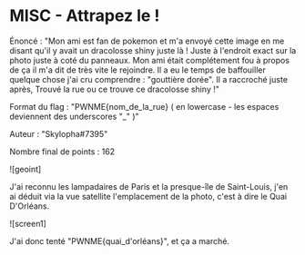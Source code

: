 # MISC - Attrapez le !

Énoncé : "Mon ami est fan de pokemon et m'a envoyé cette image en me disant qu'il y avait un dracolosse shiny juste là ! Juste à l'endroit exact sur la photo juste à coté du panneaux. Mon ami était complétement fou à propos de ça il m'a dit de très vite le rejoindre. Il a eu le temps de baffouiller quelque chose j'ai cru comprendre : "gouttière dorée". Il a raccroché juste après, Trouvé la rue ou ce trouve ce dracolosse shiny !"

Format du flag : "PWNME{nom_de_la_rue} ( en lowercase - les espaces deviennent des underscores "_" )"

Auteur : "Skylopha#7395"

Nombre final de points : 162

![geoint]

J'ai reconnu les lampadaires de Paris et la presque-île de Saint-Louis, j'en ai déduit via la vue satellite l'emplacement de la photo, c'est à dire le Quai D'Orléans.

![screen1]

J'ai donc tenté "PWNME{quai_d'orléans}", et ça a marché.
